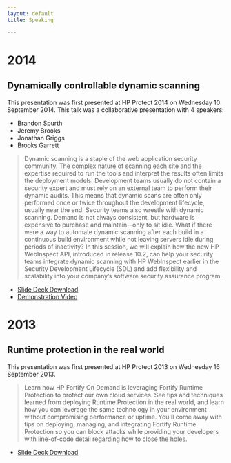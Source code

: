 ```yaml
---
layout: default
title: Speaking

---
```


#  2014

## Dynamically controllable dynamic scanning

This presentation was first presented at HP Protect 2014 on Wednesday 10 September 2014. This talk was a collaborative presentation with 4 speakers:

  - Brandon Spurth
  - Jeremy Brooks
  - Jonathan Griggs
  - Brooks Garrett

>  Dynamic scanning is a staple of the web application security community. The complex nature of scanning each site and the expertise required to run the tools and interpret the results often limits the deployment models. Development teams usually do not contain a security expert and must rely on an external team to perform their dynamic audits. This means that dynamic scans are often only performed once or twice throughout the development lifecycle, usually near the end. Security teams also wrestle with dynamic scanning. Demand is not always consistent, but hardware is expensive to purchase and maintain--only to sit idle. What if there were a way to automate dynamic scanning after each build in a continuous build environment while not leaving servers idle during periods of inactivity? In this session, we will explain how the new HP WebInspect API, introduced in release 10.2, can help your security teams integrate dynamic scanning with HP WebInspect earlier in the Security Development Lifecycle (SDL) and add flexibility and scalability into your company’s software security assurance program.

  - [Slide Deck Download](http://data.brooksgarrett.com/collateral/decks/protect2014/protect2014_PN3002_Dynamic_Scanning.pdf)
  - [Demonstration Video](http://data.brooksgarrett.com/collateral/decks/protect2014/demo_video.mp4)

#  2013

## Runtime protection in the real world

This presentation was first presented at HP Protect 2013 on Wednesday 16 September 2013.

>  Learn how HP Fortify On Demand is leveraging Fortify Runtime Protection to protect our own cloud services. See tips and techniques learned from deploying Runtime Protection in the real world, and learn how you can leverage the same technology in your environment without compromising performance or uptime. You'll come away with tips on deploying, managing, and integrating Fortify Runtime Protection so you can block attacks while providing your developers with line-of-code detail regarding how to close the holes.

  - [Slide Deck Download](http://data.brooksgarrett.com/collateral/decks/protect2013_1298_runtime_protection_in_the_real_world.pptx)

